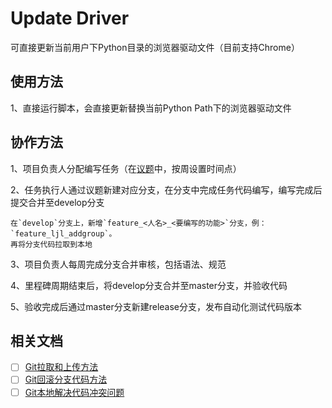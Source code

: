 # Update Driver

可直接更新当前用户下Python目录的浏览器驱动文件（目前支持Chrome）


## 使用方法

1、直接运行脚本，会直接更新替换当前Python Path下的浏览器驱动文件

## 协作方法

1、项目负责人分配编写任务（在[议题](http://192.168.72.242/testscriptUpdateDriver/-/issues)中，按周设置时间点）

2、任务执行人通过议题新建对应分支，在分支中完成任务代码编写，编写完成后提交合并至develop分支

    在`develop`分支上，新增`feature_<人名>_<要编写的功能>`分支，例：`feature_ljl_addgroup`。
    再将分支代码拉取到本地

3、项目负责人每周完成分支合并审核，包括语法、规范

4、里程碑周期结束后，将develop分支合并至master分支，并验收代码

5、验收完成后通过master分支新建release分支，发布自动化测试代码版本

## 相关文档

- [ ] [Git拉取和上传方法](http://192.168.72.242/gitlab-instance-805f9c92/Monitoring/-/wikis/%E4%B8%8A%E4%BC%A0%E4%BB%A3%E7%A0%81%E5%88%B0%E6%8C%87%E5%AE%9A%E5%88%86%E6%94%AF)
- [ ] [Git回滚分支代码方法](http://192.168.72.242/gitlab-instance-805f9c92/Monitoring/-/wikis/%E5%9B%9E%E6%BB%9A%E6%8C%87%E5%AE%9A%E5%88%86%E6%94%AF%E4%BB%A3%E7%A0%81)
- [ ] [Git本地解决代码冲突问题](http://192.168.72.242/gitlab-instance-805f9c92/Monitoring/-/wikis/%E6%9C%AC%E5%9C%B0%E8%A7%A3%E5%86%B3%E4%BB%A3%E7%A0%81%E5%86%B2%E7%AA%81%E9%97%AE%E9%A2%98)